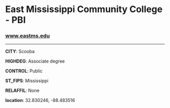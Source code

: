 # East Mississippi Community College - PBI
### www.eastms.edu
---
**CITY**: Scooba

**HIGHDEG**: Associate degree

**CONTROL**: Public

**ST_FIPS**: Mississippi

**RELAFFIL**: None

**location**: 32.830246, -88.483516